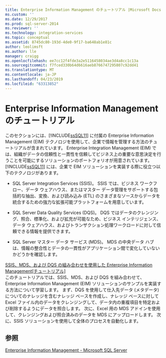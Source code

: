 ```yaml
---
title: Enterprise Information Management のチュートリアル |Microsoft Docs
ms.custom: ''
ms.date: 12/29/2017
ms.prod: sql-server-2014
ms.reviewer: ''
ms.technology: integration-services
ms.topic: conceptual
ms.assetid: 8745dc80-193d-4de0-9f17-ba648ab1e81c
author: leolimsft
ms.author: lle
manager: craigg
ms.openlocfilehash: ee7cc12f4fde3a2e5116458034ae3d4a8cc1c13a
ms.sourcegitcommit: f7fced330b64d6616aeb8766747295807c92dd41
ms.translationtype: MT
ms.contentlocale: ja-JP
ms.lasthandoff: 04/23/2019
ms.locfileid: "63313852"
---
```

# <a name="enterprise-information-management-tutorials"></a>Enterprise Information Management のチュートリアル
  このセクションには、[!INCLUDE[ssSQL11](../includes/sssql11-md.md)] に付属の Enterprise Information Management (EIM) テクノロジを使用して、企業で情報を管理する方法のチュートリアルが含まれています。 Enterprise Integration Management (EIM) では、組織がデータの信頼性と一貫性を信頼してビジネス上の重要な意思決定を行うことを可能にするソリューションのポートフォリオが用意されています。 [!INCLUDE[ssSQL11](../includes/sssql11-md.md)] には、企業で EIM ソリューションを実装する際に役立つ以下のテクノロジがあります。  
  
-   SQL Server Integration Services (SSIS)。 SSIS では、ビジネス ワークフロー、データ ウェアハウス、またはマスター データ管理をサポートする包括的な抽出、変換、および読み込み (ETL) のさまざまなソースからデータを統合するための強力な拡張可能プラットフォームを用意しています。  
  
-   SQL Server Data Quality Services (DQS)。 DQS ではデータのクレンジング、照合、標準化、および拡充が可能なため、ビジネス インテリジェンス、データ ウェアハウス、およびトランザクション処理ワークロードに対して信頼できる情報を提供できます。  
  
-   SQL Server マスター データ サービス (MDS)。 MDS の中央データ ハブは、情報の整合性とデータの一貫性がアプリケーション間で変化していないかどうかを確認します。  
  
 [SSIS、MDS、および DQS の組み合わせを使用した Enterprise Information Management&#91;チュートリアル&#93;](../../2014/tutorials/enterprise-information-management-using-ssis-mds-and-dqs-together-[tutorial].md)  
 このチュートリアルでは、SSIS、MDS、および DQS を組み合わせて、Enterprise Information Management (EIM) ソリューションのサンプルを実装する方法について学習します。 まず、DQS を使用して仕入先データ (メタデータ) についてのナレッジを含むナレッジ ベースを作成し、ナレッジ ベースに対して Excel ファイル内のデータをクレンジングして、データ内の重複項目を特定および削除するようにデータを照合します。 次に、Excel 用の MDS アドインを使用して、クレンジングおよび照合済みのデータを MDS にアップロードします。 次に、SSIS ソリューションを使用して全体のプロセスを自動化します。  
  
## <a name="see-also"></a>参照  
 [Enterprise Information Management - Microsoft SQL Server](https://go.microsoft.com/fwlink/?LinkId=270871)  
  
  
